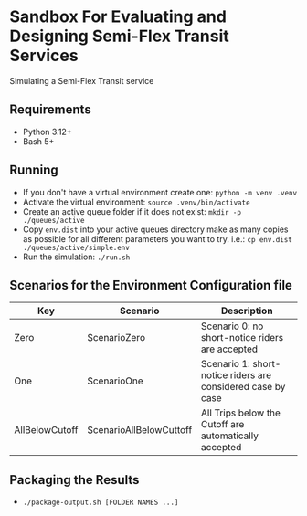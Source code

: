 # Sandbox For Evaluating and Designing Semi-Flex Transit Services

Simulating a Semi-Flex Transit service

## Requirements
- Python 3.12+
- Bash 5+

## Running
- If you don't have a virtual environment create one:
  `python -m venv .venv`
- Activate the virtual environment:
  `source .venv/bin/activate`
- Create an active queue folder if it does not exist:
  `mkdir -p ./queues/active`
- Copy `env.dist` into your active queues directory make as many copies as possible for all different parameters you want to try. i.e.:
  `cp env.dist ./queues/active/simple.env`
- Run the simulation:
  `./run.sh`

## Scenarios for the Environment Configuration file
| Key            | Scenario                | Description                                                 |
| -------------- | ----------------------- | ----------------------------------------------------------- |
| Zero           | ScenarioZero            | Scenario 0: no short-notice riders are accepted             |
| One            | ScenarioOne             | Scenario 1: short-notice riders are considered case by case |
| AllBelowCutoff | ScenarioAllBelowCuttoff | All Trips below the Cutoff are automatically accepted       |



## Packaging the **Results**
- `./package-output.sh [FOLDER NAMES ...]`

